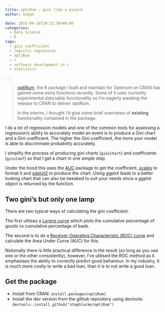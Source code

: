 ```yaml
---
title: optiRum – gini like a wizard
author: Steph

date: 2015-04-16T10:22:38+00:00
categories:
  - Data Science
  - R
tags:
  - gini coefficient
  - logistic regression
  - optiRum
  - r
  - software development in r
  - statistics

---
```

> <a href="http://cran.r-project.org/web/packages/optiRum/" title="optiRum on CRAN" target="_blank">optiRum</a>, the R package I built and maintain for Optimum on CRAN has gained some extra functions recently. Some of it uses currently experimental data.table functionality so I&#8217;m eagerly awaiting the release to CRAN to deliver optiRum.
> 
> In the interim, I thought I&#8217;d give some brief overviews of **existing** functionality contained in the package. 

I do a lot of regression models and one of the common tools for assessing a regression&#8217;s ability to accurately model an event is to produce a Gini chart and a Gini coefficient. The higher the Gini coefficient, the more your model is able to discriminate probability accurately.

I simplify the process of producing gini charts (`giniChart`) and coefficients (`giniCoef`) so that I get a chart in one simple step.

Under the hood this uses the <a href="http://cran.r-project.org/web/packages/AUC/" title="AUC on CRAN" target="_blank">AUC</a> package to get the coefficient, <a href="http://cran.r-project.org/web/packages/scales/" title="scales on CRAN" target="_blank">scales</a> to format it and <a href="http://docs.ggplot2.org/current/" title="ggplot2 documentation" target="_blank">ggplot2</a> to produce the chart. Using ggplot leads to a better looking chart that can also be tweaked to suit your needs since a ggplot object is returned by the function.

<!--more-->

## Two gini&#8217;s but only one lamp

There are two typical ways of calculating the gini coefficient.

The first utilises a <a href="http://en.wikipedia.org/wiki/Lorenz_curve" title="Lorenz Curve" target="_blank">Lorenz curve</a> which plots the cumulative percentage of goods vs cumulative percentage of bads.

The second is to do a <a href="http://en.wikipedia.org/wiki/Receiver_operating_characteristic" title="ROC curves" target="_blank">Receiver Operating Characteristic (ROC) curve</a> and calculate the Area Under Curve (AUC) for this.

Notionally there is little practical difference in the result (so long as you use one or the other consistently), however, I&#8217;ve utilised the ROC method as it emphasises the ability to correctly predict good behaviour. In my industry, it is much more costly to write a bad loan, than it is to not write a good loan.

## Get the package

  * Install from CRAN: `install.packages(optiRum)`
  * Install the dev version from the github repository using devtools: `devtools::install_github("stephlocke/optiRum")`